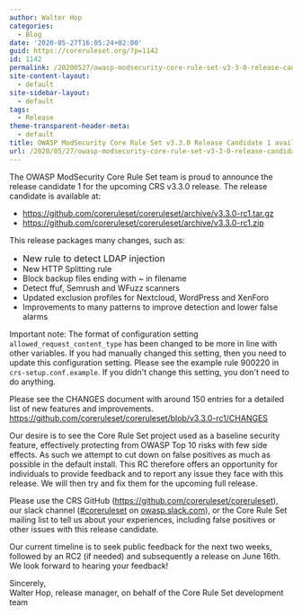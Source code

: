 ```yaml
---
author: Walter Hop
categories:
  - Blog
date: '2020-05-27T16:05:24+02:00'
guid: https://coreruleset.org/?p=1142
id: 1142
permalink: /20200527/owasp-modsecurity-core-rule-set-v3-3-0-release-candidate-1-available/
site-content-layout:
  - default
site-sidebar-layout:
  - default
tags:
  - Release
theme-transparent-header-meta:
  - default
title: OWASP ModSecurity Core Rule Set v3.3.0 Release Candidate 1 available
url: /2020/05/27/owasp-modsecurity-core-rule-set-v3-3-0-release-candidate-1-available/
---
```



The OWASP ModSecurity Core Rule Set team is proud to announce the release candidate 1 for the upcoming CRS v3.3.0 release. The release candidate is available at:

- <https://github.com/coreruleset/coreruleset/archive/v3.3.0-rc1.tar.gz>
- <https://github.com/coreruleset/coreruleset/archive/v3.3.0-rc1.zip>

This release packages many changes, such as:

- <span style="font-size: 1rem;">New rule to detect LDAP injection</span>
- New HTTP Splitting rule
- Block backup files ending with ~ in filename
- Detect ffuf, Semrush and WFuzz scanners
- Updated exclusion profiles for Nextcloud, WordPress and XenForo
- Improvements to many patterns to improve detection and lower false alarms

Important note: The format of configuration setting `allowed_request_content_type` has been changed to be more in line with other variables. If you had manually changed this setting, then you need to update this configuration setting. Please see the example rule 900220 in `crs-setup.conf.example`. If you didn't change this setting, you don't need to do anything.

Please see the CHANGES document with around 150 entries for a detailed list of new features and improvements.  
<https://github.com/coreruleset/coreruleset/blob/v3.3.0-rc1/CHANGES>

Our desire is to see the Core Rule Set project used as a baseline security feature, effectively protecting from OWASP Top 10 risks with few side effects. As such we attempt to cut down on false positives as much as possible in the default install. This RC therefore offers an opportunity for individuals to provide feedback and to report any issue they face with this release. We will then try and fix them for the upcoming full release.

Please use the CRS GitHub (<https://github.com/coreruleset/coreruleset>), our slack channel ([\#coreruleset](https://owasp.slack.com/archives/CBKGH8A5P) on [owasp.slack.com](https://owasp.slack.com)), or the Core Rule Set mailing list to tell us about your experiences, including false positives or other issues with this release candidate.

Our current timeline is to seek public feedback for the next two weeks, followed by an RC2 (if needed) and subsequently a release on June 16th. We look forward to hearing your feedback!  
  
Sincerely,   
Walter Hop, release manager, on behalf of the Core Rule Set development team